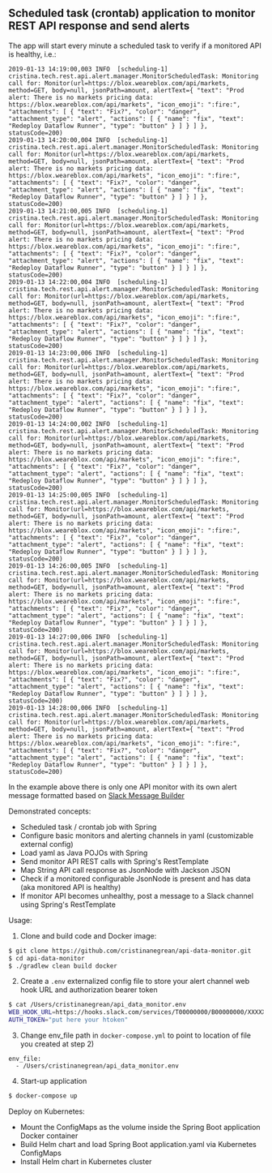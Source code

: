 ## Scheduled task (crontab) application to monitor REST API response and send alerts


The app will start every minute a scheduled task to verify if a monitored API is healthy, i.e.:

```
2019-01-13 14:19:00,003 INFO  [scheduling-1] cristina.tech.rest.api.alert.manager.MonitorScheduledTask: Monitoring call for: Monitor(url=https://blox.weareblox.com/api/markets, method=GET, body=null, jsonPath=amount, alertText={ "text": "Prod alert: There is no markets pricing data: https://blox.weareblox.com/api/markets", "icon_emoji": ":fire:", "attachments": [ { "text": "Fix?", "color": "danger", "attachment_type": "alert", "actions": [ { "name": "fix", "text": "Redeploy Dataflow Runner", "type": "button" } ] } ] }, statusCode=200)
2019-01-13 14:20:00,004 INFO  [scheduling-1] cristina.tech.rest.api.alert.manager.MonitorScheduledTask: Monitoring call for: Monitor(url=https://blox.weareblox.com/api/markets, method=GET, body=null, jsonPath=amount, alertText={ "text": "Prod alert: There is no markets pricing data: https://blox.weareblox.com/api/markets", "icon_emoji": ":fire:", "attachments": [ { "text": "Fix?", "color": "danger", "attachment_type": "alert", "actions": [ { "name": "fix", "text": "Redeploy Dataflow Runner", "type": "button" } ] } ] }, statusCode=200)
2019-01-13 14:21:00,005 INFO  [scheduling-1] cristina.tech.rest.api.alert.manager.MonitorScheduledTask: Monitoring call for: Monitor(url=https://blox.weareblox.com/api/markets, method=GET, body=null, jsonPath=amount, alertText={ "text": "Prod alert: There is no markets pricing data: https://blox.weareblox.com/api/markets", "icon_emoji": ":fire:", "attachments": [ { "text": "Fix?", "color": "danger", "attachment_type": "alert", "actions": [ { "name": "fix", "text": "Redeploy Dataflow Runner", "type": "button" } ] } ] }, statusCode=200)
2019-01-13 14:22:00,004 INFO  [scheduling-1] cristina.tech.rest.api.alert.manager.MonitorScheduledTask: Monitoring call for: Monitor(url=https://blox.weareblox.com/api/markets, method=GET, body=null, jsonPath=amount, alertText={ "text": "Prod alert: There is no markets pricing data: https://blox.weareblox.com/api/markets", "icon_emoji": ":fire:", "attachments": [ { "text": "Fix?", "color": "danger", "attachment_type": "alert", "actions": [ { "name": "fix", "text": "Redeploy Dataflow Runner", "type": "button" } ] } ] }, statusCode=200)
2019-01-13 14:23:00,006 INFO  [scheduling-1] cristina.tech.rest.api.alert.manager.MonitorScheduledTask: Monitoring call for: Monitor(url=https://blox.weareblox.com/api/markets, method=GET, body=null, jsonPath=amount, alertText={ "text": "Prod alert: There is no markets pricing data: https://blox.weareblox.com/api/markets", "icon_emoji": ":fire:", "attachments": [ { "text": "Fix?", "color": "danger", "attachment_type": "alert", "actions": [ { "name": "fix", "text": "Redeploy Dataflow Runner", "type": "button" } ] } ] }, statusCode=200)
2019-01-13 14:24:00,002 INFO  [scheduling-1] cristina.tech.rest.api.alert.manager.MonitorScheduledTask: Monitoring call for: Monitor(url=https://blox.weareblox.com/api/markets, method=GET, body=null, jsonPath=amount, alertText={ "text": "Prod alert: There is no markets pricing data: https://blox.weareblox.com/api/markets", "icon_emoji": ":fire:", "attachments": [ { "text": "Fix?", "color": "danger", "attachment_type": "alert", "actions": [ { "name": "fix", "text": "Redeploy Dataflow Runner", "type": "button" } ] } ] }, statusCode=200)
2019-01-13 14:25:00,005 INFO  [scheduling-1] cristina.tech.rest.api.alert.manager.MonitorScheduledTask: Monitoring call for: Monitor(url=https://blox.weareblox.com/api/markets, method=GET, body=null, jsonPath=amount, alertText={ "text": "Prod alert: There is no markets pricing data: https://blox.weareblox.com/api/markets", "icon_emoji": ":fire:", "attachments": [ { "text": "Fix?", "color": "danger", "attachment_type": "alert", "actions": [ { "name": "fix", "text": "Redeploy Dataflow Runner", "type": "button" } ] } ] }, statusCode=200)
2019-01-13 14:26:00,005 INFO  [scheduling-1] cristina.tech.rest.api.alert.manager.MonitorScheduledTask: Monitoring call for: Monitor(url=https://blox.weareblox.com/api/markets, method=GET, body=null, jsonPath=amount, alertText={ "text": "Prod alert: There is no markets pricing data: https://blox.weareblox.com/api/markets", "icon_emoji": ":fire:", "attachments": [ { "text": "Fix?", "color": "danger", "attachment_type": "alert", "actions": [ { "name": "fix", "text": "Redeploy Dataflow Runner", "type": "button" } ] } ] }, statusCode=200)
2019-01-13 14:27:00,006 INFO  [scheduling-1] cristina.tech.rest.api.alert.manager.MonitorScheduledTask: Monitoring call for: Monitor(url=https://blox.weareblox.com/api/markets, method=GET, body=null, jsonPath=amount, alertText={ "text": "Prod alert: There is no markets pricing data: https://blox.weareblox.com/api/markets", "icon_emoji": ":fire:", "attachments": [ { "text": "Fix?", "color": "danger", "attachment_type": "alert", "actions": [ { "name": "fix", "text": "Redeploy Dataflow Runner", "type": "button" } ] } ] }, statusCode=200)
2019-01-13 14:28:00,006 INFO  [scheduling-1] cristina.tech.rest.api.alert.manager.MonitorScheduledTask: Monitoring call for: Monitor(url=https://blox.weareblox.com/api/markets, method=GET, body=null, jsonPath=amount, alertText={ "text": "Prod alert: There is no markets pricing data: https://blox.weareblox.com/api/markets", "icon_emoji": ":fire:", "attachments": [ { "text": "Fix?", "color": "danger", "attachment_type": "alert", "actions": [ { "name": "fix", "text": "Redeploy Dataflow Runner", "type": "button" } ] } ] }, statusCode=200)
```

In the example above there is only one API monitor with its own alert message formatted based on [Slack Message Builder](https://api.slack.com/docs/messages/builder?msg=%7B%22text%22%3A%22Prod%20alert%3A%20There%20is%20no%20markets%20pricing%20data%3A%20https%3A%2F%2Fblox.weareblox.com%2Fapi%2Fmarkets%22%2C%22icon_emoji%22%3A%22%3Afire%3A%22%2C%22attachments%22%3A%5B%7B%22text%22%3A%22Fix%3F%22%2C%22color%22%3A%22danger%22%2C%22attachment_type%22%3A%22alert%22%2C%22actions%22%3A%5B%7B%22name%22%3A%22fix%22%2C%22text%22%3A%22Redeploy%20Dataflow%20Runner%22%2C%22type%22%3A%22button%22%7D%5D%7D%5D%7D)

Demonstrated concepts:

* Scheduled task / crontab job with Spring
* Configure basic monitors and alerting channels in yaml (customizable external config)
* Load yaml as Java POJOs with Spring 
* Send monitor API REST calls with Spring's RestTemplate
* Map String API call response as JsonNode with Jackson JSON 
* Check if a monitored configurable JsonNode is present and has data (aka monitored API is healthy)
* If monitor API becomes unhealthy, post a message to a Slack channel using Spring's RestTemplate


Usage:

1) Clone and build code and Docker image: 

```bash
$ git clone https://github.com/cristinanegrean/api-data-monitor.git
$ cd api-data-monitor
$ ./gradlew clean build docker
```

2) Create a `.env` externalized config file to store your alert channel web hook URL and authorization bearer token

```bash
$ cat /Users/cristinanegrean/api_data_monitor.env 
WEB_HOOK_URL=https://hooks.slack.com/services/T00000000/B00000000/XXXXXXXXXXXXXXXXXXXXXXXX
AUTH_TOKEN="put here your htoken"
```

3) Change env_file path in `docker-compose.yml` to point to location of file you created at step 2)

```    
env_file:
  - /Users/cristinanegrean/api_data_monitor.env
```

4) Start-up application

```bash
$ docker-compose up
```

Deploy on Kubernetes:
* Mount the ConfigMaps as the volume inside the Spring Boot application Docker container
* Build Helm chart and load Spring Boot application.yaml via Kubernetes ConfigMaps
* Install Helm chart in Kubernetes cluster
